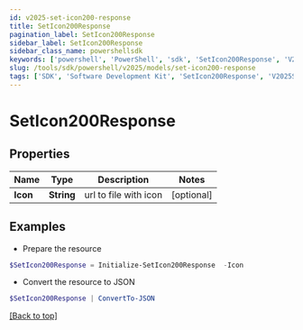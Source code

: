 ```yaml
---
id: v2025-set-icon200-response
title: SetIcon200Response
pagination_label: SetIcon200Response
sidebar_label: SetIcon200Response
sidebar_class_name: powershellsdk
keywords: ['powershell', 'PowerShell', 'sdk', 'SetIcon200Response', 'V2025SetIcon200Response'] 
slug: /tools/sdk/powershell/v2025/models/set-icon200-response
tags: ['SDK', 'Software Development Kit', 'SetIcon200Response', 'V2025SetIcon200Response']
---
```



# SetIcon200Response

## Properties

Name | Type | Description | Notes
------------ | ------------- | ------------- | -------------
**Icon** | **String** | url to file with icon | [optional] 

## Examples

- Prepare the resource
```powershell
$SetIcon200Response = Initialize-SetIcon200Response  -Icon 
```

- Convert the resource to JSON
```powershell
$SetIcon200Response | ConvertTo-JSON
```


[[Back to top]](#) 

